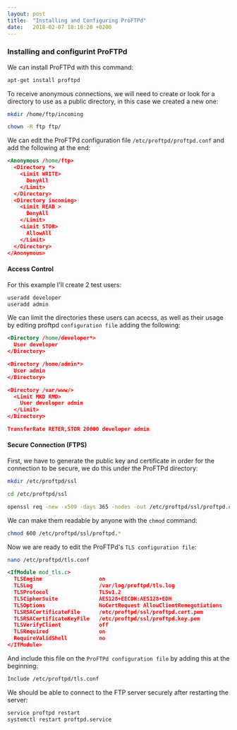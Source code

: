 ```yaml
---
layout: post
title:  "Installing and Configuring ProFTPd"
date:   2018-02-07 18:18:20 +0200
---
```


### [](#header-3) Installing and configurint ProFTPd

We can install ProFTPd with this command:

```bash
apt-get install proftpd
```

To receive anonymous connections, we will need to create or look for a directory to use as a public directory, in this case we created a new one:

```bash
mkdir /home/ftp/incoming

chown -R ftp ftp/
```

We can edit the ProFTPd configuration file  `/etc/proftpd/proftpd.conf` and add the following at the end:

```xml
<Anonymous /home/ftp>
  <Directory *>
    <Limit WRITE>
      DenyAll
    </Limit>
  </Directory>
  <Directory incoming>
    <Limit READ >
      DenyAll
    </Limit>
    <Limit STOR>
      AllowAll
    </Limit>
  </Directory>
</Anonymous>
```

#### [](#header-4) Access Control

For this example I'll create 2 test users:

```bash
useradd developer
useradd admin
```

We can limit the directories these users can acecss, as well as their usage by editing proftpd `configuration file` adding the following:

```xml
<Directory /home/developer*>
  User developer
</Directory>

<Directory /home/admin*>
  User admin
</Directory>

<Directory /var/www/>
  <Limit MKD RMD>
    User developer admin
  </Limit>
</Directory>

TransferRate RETER,STOR 20000 developer admin
```

#### [](#header-4) Secure Connection (FTPS)

First, we have to generate the public key and certificate in order for the connection to be secure, we do this under the ProFTPd directory:

```bash
mkdir /etc/proftpd/ssl

cd /etc/proftpd/ssl

openssl req -new -x509 -days 365 -nodes -out /etc/proftpd/ssl/proftpd.cert.pem -keyout /etc/proftpd/ssl/proftpd.key.pem
```

We can make them readable by anyone with the `chmod` command:

```bash
chmod 600 /etc/proftpd/ssl/proftpd.*
```

Now we are ready to edit the ProFTPd's `TLS configuration file`:

```bash
nano /etc/proftpd/tls.conf
```

```xml
<IfModule mod_tls.c>
  TLSEngine                  on
  TLSLog                     /var/log/proftpd/tls.log
  TLSProtocol                TLSv1.2
  TLSCipherSuite             AES128+EECDH:AES128+EDH
  TLSOptions                 NoCertRequest AllowClientRenegotiations
  TLSRSACertificateFile      /etc/proftpd/ssl/proftpd.cert.pem
  TLSRSACertificateKeyFile   /etc/proftpd/ssl/proftpd.key.pem
  TLSVerifyClient            off
  TLSRequired                on
  RequireValidShell          no
</IfModule>
```

And include this file on the `ProFTPd configuration file` by adding this at the beginning:

```bash
Include /etc/proftpd/tls.conf
```

We should be able to connect to the FTP server securely after restarting the server:

```bash
service proftpd restart
systemctl restart proftpd.service
```
